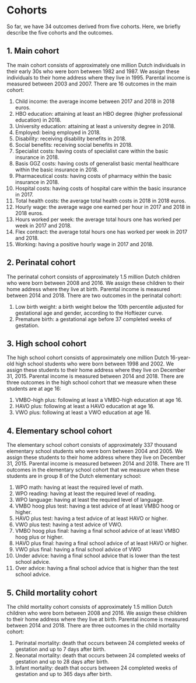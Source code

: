 # Cohorts
So far, we have 34 outcomes derived from five cohorts. Here, we briefly describe the five cohorts and the outcomes. 

## 1. Main cohort
The main cohort consists of approximately one million Dutch individuals in their early 30s who were born between 1982 and 1987. We assign these individuals to their home address where they live in 1995. Parental income is measured between 2003 and 2007. There are 16 outcomes in the main cohort:

1. Child income: the average income between 2017 and 2018 in 2018 euros.
2. HBO education: attaining at least an HBO degree (higher professional education) in 2018.
3. University education: attaining at least a university degree in 2018.
4. Employed: being employed in 2018.
5. Disability: receiving disability benefits in 2018. 
6. Social benefits: receiving social benefits in 2018.
7. Specialist costs: having costs of specialist care within the basic insurance in 2018.
8. Basis GGZ costs: having costs of generalist basic mental healthcare within the basic insurance in 2018. 
9. Pharmaceutical costs: having costs of pharmacy within the basic insurance in 2018.
10. Hospital costs: having costs of hospital care within the basic insurance in 2017.
11. Total health costs: the average total health costs in 2018 in 2018 euros.
12. Hourly wage: the average wage one earned per hour in 2017 and 2018 in 2018 euros.
13. Hours worked per week: the average total hours one has worked per week in 2017 and 2018.
14. Flex contract: the average total hours one has worked per week in 2017 and 2018.
15. Working: having a positive hourly wage in 2017 and 2018. 

## 2. Perinatal cohort
The perinatal cohort consists of approximately 1.5 million Dutch children who were born between 2008 and 2016. We assign these children to their home address where they live at birth. Parental income is measured between 2014 and 2018. There are two outcomes in the perinatal cohort:

1. Low birth weight: a birth weight below the 10th percentile adjusted for gestational age and gender, according to the Hoftiezer curve. 
2. Premature birth: a gestational age before 37 completed weeks of gestation. 

## 3. High school cohort
The high school cohort consists of approximately one million Dutch 16-year-old high school students who were born between 1998 and 2002. We assign these students to their home address where they live on December 31, 2015. Parental income is measured between 2014 and 2018. There are three outcomes in the high school cohort that we measure when these students are at age 16:

1. VMBO-high plus: following at least a VMBO-high education at age 16.
2. HAVO plus: following at least a HAVO education at age 16.
3. VWO plus: following at least a VWO education at age 16.

## 4. Elementary school cohort
The elementary school cohort consists of approximately 337 thousand elementary school students who were born between 2004 and 2005. We assign these students to their home address where they live on December 31, 2015. Parental income is measured between 2014 and 2018. There are 11 outcomes in the elementary school cohort that we measure when these students are in group 8 of the Dutch elementary school:

1. WPO math: having at least the required level of math.
2. WPO reading: having at least the required level of reading.
3. WPO language: having at least the required level of language.
4. VMBO hoog plus test: having a test advice of at least VMBO hoog or higher.
5. HAVO plus test: having a test advice of at least HAVO or higher.
6. VWO plus test: having a test advice of VWO.
7. VMBO hoog plus final: having a final school advice of at least VMBO hoog plus or higher.
8. HAVO plus final: having a final school advice of at least HAVO or higher.
9. VWO plus final: having a final school advice of VWO
10. Under advice: having a final school advice that is lower than the test school advice.
11. Over advice: having a final school advice that is higher than the test school advice.

## 5. Child mortality cohort
The child mortality cohort consists of approximately 1.5 million Dutch children who were born between 2008 and 2016. We assign these children to their home address where they live at birth. Parental income is measured between 2014 and 2018. There are three outcomes in the child mortality cohort:

1. Perinatal mortality: death that occurs between 24 completed weeks of gestation and up to 7 days after birth.
2. Neonatal mortality: death that occurs between 24 completed weeks of gestation and up to 28 days after birth.
3. Infant mortality: death that occurs between 24 completed weeks of gestation and up to 365 days after birth.
